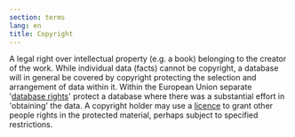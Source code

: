 ```yaml
---
section: terms
lang: en
title: Copyright
---
```


A legal right over intellectual property (e.g. a book) belonging to the creator of the work. While individual data (facts) cannot be copyright, a database will in general be covered by copyright protecting the selection and arrangement of data within it. Within the European Union separate '[database rights](../database-rights/)' protect a database where there was a substantial effort in 'obtaining' the data. A copyright holder may use a [licence](../licence/) to grant other people rights in the protected material, perhaps subject to specified restrictions.
